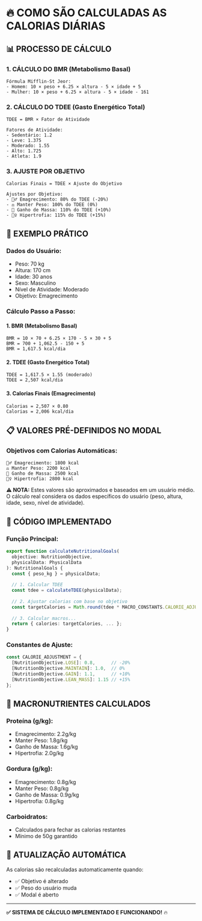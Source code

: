 # 🔥 COMO SÃO CALCULADAS AS CALORIAS DIÁRIAS

## 📊 **PROCESSO DE CÁLCULO**

### **1. CÁLCULO DO BMR (Metabolismo Basal)**
```
Fórmula Mifflin-St Jeor:
- Homem: 10 × peso + 6.25 × altura - 5 × idade + 5
- Mulher: 10 × peso + 6.25 × altura - 5 × idade - 161
```

### **2. CÁLCULO DO TDEE (Gasto Energético Total)**
```
TDEE = BMR × Fator de Atividade

Fatores de Atividade:
- Sedentário: 1.2
- Leve: 1.375  
- Moderado: 1.55
- Alto: 1.725
- Atleta: 1.9
```

### **3. AJUSTE POR OBJETIVO**
```
Calorias Finais = TDEE × Ajuste do Objetivo

Ajustes por Objetivo:
- 🏃‍♂️ Emagrecimento: 80% do TDEE (-20%)
- ⚖️ Manter Peso: 100% do TDEE (0%)
- 💪 Ganho de Massa: 110% do TDEE (+10%)
- 🏋️‍♀️ Hipertrofia: 115% do TDEE (+15%)
```

## 🎯 **EXEMPLO PRÁTICO**

### **Dados do Usuário:**
- Peso: 70 kg
- Altura: 170 cm
- Idade: 30 anos
- Sexo: Masculino
- Nível de Atividade: Moderado
- Objetivo: Emagrecimento

### **Cálculo Passo a Passo:**

#### **1. BMR (Metabolismo Basal)**
```
BMR = 10 × 70 + 6.25 × 170 - 5 × 30 + 5
BMR = 700 + 1,062.5 - 150 + 5
BMR = 1,617.5 kcal/dia
```

#### **2. TDEE (Gasto Energético Total)**
```
TDEE = 1,617.5 × 1.55 (moderado)
TDEE = 2,507 kcal/dia
```

#### **3. Calorias Finais (Emagrecimento)**
```
Calorias = 2,507 × 0.80
Calorias = 2,006 kcal/dia
```

## 📋 **VALORES PRÉ-DEFINIDOS NO MODAL**

### **Objetivos com Calorias Automáticas:**
```
🏃‍♂️ Emagrecimento: 1800 kcal
⚖️ Manter Peso: 2200 kcal  
💪 Ganho de Massa: 2500 kcal
🏋️‍♀️ Hipertrofia: 2800 kcal
```

**⚠️ NOTA:** Estes valores são aproximados e baseados em um usuário médio. O cálculo real considera os dados específicos do usuário (peso, altura, idade, sexo, nível de atividade).

## 🔧 **CÓDIGO IMPLEMENTADO**

### **Função Principal:**
```typescript
export function calculateNutritionalGoals(
  objective: NutritionObjective,
  physicalData: PhysicalData
): NutritionalGoals {
  const { peso_kg } = physicalData;
  
  // 1. Calcular TDEE
  const tdee = calculateTDEE(physicalData);
  
  // 2. Ajustar calorias com base no objetivo
  const targetCalories = Math.round(tdee * MACRO_CONSTANTS.CALORIE_ADJUSTMENT[objective]);
  
  // 3. Calcular macros...
  return { calories: targetCalories, ... };
}
```

### **Constantes de Ajuste:**
```typescript
const CALORIE_ADJUSTMENT = {
  [NutritionObjective.LOSE]: 0.8,      // -20%
  [NutritionObjective.MAINTAIN]: 1.0,  // 0%
  [NutritionObjective.GAIN]: 1.1,      // +10%
  [NutritionObjective.LEAN_MASS]: 1.15 // +15%
};
```

## 🎯 **MACRONUTRIENTES CALCULADOS**

### **Proteína (g/kg):**
- Emagrecimento: 2.2g/kg
- Manter Peso: 1.8g/kg
- Ganho de Massa: 1.6g/kg
- Hipertrofia: 2.0g/kg

### **Gordura (g/kg):**
- Emagrecimento: 0.8g/kg
- Manter Peso: 0.8g/kg
- Ganho de Massa: 0.9g/kg
- Hipertrofia: 0.8g/kg

### **Carboidratos:**
- Calculados para fechar as calorias restantes
- Mínimo de 50g garantido

## 🔄 **ATUALIZAÇÃO AUTOMÁTICA**

As calorias são recalculadas automaticamente quando:
- ✅ Objetivo é alterado
- ✅ Peso do usuário muda
- ✅ Modal é aberto

---

**✅ SISTEMA DE CÁLCULO IMPLEMENTADO E FUNCIONANDO!** 🔥

